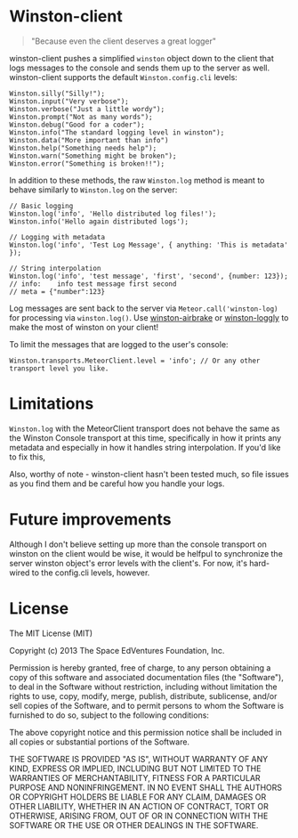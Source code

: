 # Winston-client
> "Because even the client deserves a great logger"

winston-client pushes a simplified `winston` object down to the client that logs messages to the console and sends them up to the server as well. winston-client supports the default `Winston.config.cli` levels:

    Winston.silly("Silly!");
    Winston.input("Very verbose");
    Winston.verbose("Just a little wordy");
    Winston.prompt("Not as many words");
    Winston.debug("Good for a coder");
    Winston.info("The standard logging level in winston");
    Winston.data("More important than info")
    Winston.help("Something needs help");
    Winston.warn("Something might be broken");
    Winston.error("Something is broken!!");

In addition to these methods, the raw `Winston.log` method is meant to behave similarly to `Winston.log` on the server:

    // Basic logging
    Winston.log('info', 'Hello distributed log files!');
    Winston.info('Hello again distributed logs');
    
    // Logging with metadata
    Winston.log('info', 'Test Log Message', { anything: 'This is metadata' });
    
    // String interpolation
    Winston.log('info', 'test message', 'first', 'second', {number: 123});
    // info:    info test message first second
    // meta = {"number":123} 

Log messages are sent back to the server via `Meteor.call('winston-log)` for processing via `winston.log()`. Use [winston-airbrake](https://atmosphere.meteor.com/package/winston-airbrake) or [winston-loggly](https://atmosphere.meteor.com/package/winston-airbrake) to make the most of winston on your client!

To limit the messages that are logged to the user's console:

    Winston.transports.MeteorClient.level = 'info'; // Or any other transport level you like.

# Limitations
`Winston.log` with the MeteorClient transport does not behave the same as the Winston Console transport at this time, specifically in how it prints any metadata and especially in how it handles string interpolation. If you'd like to fix this, 

Also, worthy of note - winston-client hasn't been tested much, so file issues as you find them and be careful how you handle your logs.

# Future improvements
Although I don't believe setting up more than the console transport on winston on the client would be wise, it would be helfpul to synchronize the server winston object's error levels with the client's. For now, it's hard-wired to the config.cli levels, however.

# License
The MIT License (MIT)

Copyright (c) 2013 The Space EdVentures Foundation, Inc.

Permission is hereby granted, free of charge, to any person obtaining a copy
of this software and associated documentation files (the "Software"), to deal
in the Software without restriction, including without limitation the rights
to use, copy, modify, merge, publish, distribute, sublicense, and/or sell
copies of the Software, and to permit persons to whom the Software is
furnished to do so, subject to the following conditions:

The above copyright notice and this permission notice shall be included in
all copies or substantial portions of the Software.

THE SOFTWARE IS PROVIDED "AS IS", WITHOUT WARRANTY OF ANY KIND, EXPRESS OR
IMPLIED, INCLUDING BUT NOT LIMITED TO THE WARRANTIES OF MERCHANTABILITY,
FITNESS FOR A PARTICULAR PURPOSE AND NONINFRINGEMENT. IN NO EVENT SHALL THE
AUTHORS OR COPYRIGHT HOLDERS BE LIABLE FOR ANY CLAIM, DAMAGES OR OTHER
LIABILITY, WHETHER IN AN ACTION OF CONTRACT, TORT OR OTHERWISE, ARISING FROM,
OUT OF OR IN CONNECTION WITH THE SOFTWARE OR THE USE OR OTHER DEALINGS IN
THE SOFTWARE.